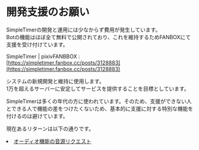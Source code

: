 # 開発支援のお願い

SimpleTimerの開発と運用には少なからず費用が発生しています。  
Botの機能はほぼ全て無料で公開されており、これを維持するためFANBOXにて支援を受け付けています。

SimpleTimer | pixivFANBBOX
: [https://simpletimer.fanbox.cc/posts/3128883](https://simpletimer.fanbox.cc/posts/3128883)

<procedure title="支援の使用用途">
<p>
システムの新規開発と維持に使用します。<br/>
1万を超えるサーバーに安定してサービスを提供することを目標としています。
</p>
</procedure>

<procedure title="リターンについて">
<p>
SimpleTimerは多くの年代の方に使われています。そのため、支援ができない人とできる人で機能の差をつけたくないため、基本的に支援に対する特別な機能を付けるのは避けています。<br/>
</p>
<p>現在あるリターンは以下の通りです。</p>
<list>
<li><a href="https://forms.gle/GusmpuFrPBSQHBZcA">オーディオ機能の音源リクエスト</a></li>
</list>
</procedure>
